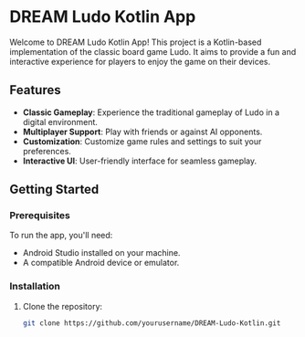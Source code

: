 # DREAM Ludo Kotlin App

Welcome to DREAM Ludo Kotlin App! This project is a Kotlin-based implementation of the classic board game Ludo. It aims to provide a fun and interactive experience for players to enjoy the game on their devices.

## Features

- **Classic Gameplay**: Experience the traditional gameplay of Ludo in a digital environment.
- **Multiplayer Support**: Play with friends or against AI opponents.
- **Customization**: Customize game rules and settings to suit your preferences.
- **Interactive UI**: User-friendly interface for seamless gameplay.

## Getting Started

### Prerequisites

To run the app, you'll need:

- Android Studio installed on your machine.
- A compatible Android device or emulator.

### Installation

1. Clone the repository:

   ```bash
   git clone https://github.com/yourusername/DREAM-Ludo-Kotlin.git
